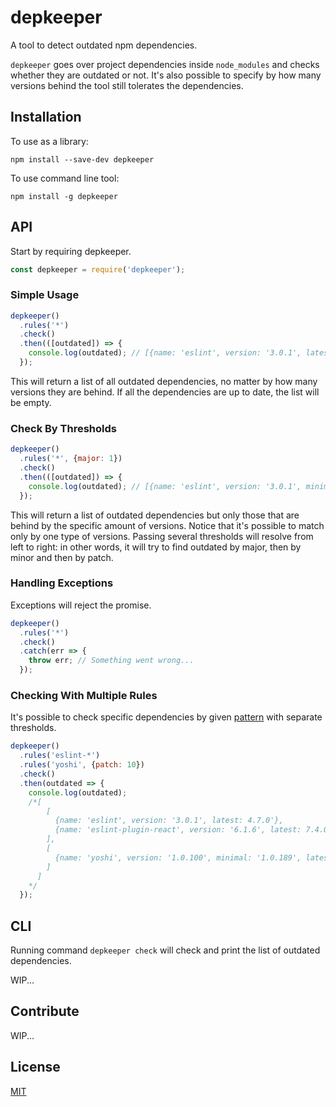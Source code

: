 # depkeeper
A tool to detect outdated npm dependencies.

`depkeeper` goes over project dependencies inside `node_modules` and checks whether they are outdated or not. It's also possible to specify by how many versions behind the tool still tolerates the dependencies.

## Installation
To use as a library:
```
npm install --save-dev depkeeper
```
To use command line tool:
```
npm install -g depkeeper
```

## API
Start by requiring depkeeper.
```js
const depkeeper = require('depkeeper');
```

### Simple Usage
```js
depkeeper()
  .rules('*')
  .check()
  .then(([outdated]) => {
    console.log(outdated); // [{name: 'eslint', version: '3.0.1', latest: 4.7.0'}]
  });
```
This will return a list of all outdated dependencies, no matter by how many versions they are behind. If all the dependencies are up to date, the list will be empty.

### Check By Thresholds
```js
depkeeper()
  .rules('*', {major: 1})
  .check()
  .then(([outdated]) => {
    console.log(outdated); // [{name: 'eslint', version: '3.0.1', minimal: '4.0.0' latest: 5.7.0'}]
  });
```
This will return a list of outdated dependencies but only those that are behind by the specific amount of versions. Notice that it's possible to match only by one type of versions. Passing several thresholds will resolve from left to right: in other words, it will try to find outdated by major, then by minor and then by patch.

### Handling Exceptions
Exceptions will reject the promise.
```js
depkeeper()
  .rules('*')
  .check()
  .catch(err => {
    throw err; // Something went wrong...
  });
```

### Checking With Multiple Rules
It's possible to check specific dependencies by given [pattern](https://github.com/isaacs/minimatch) with separate thresholds.

```js
depkeeper()
  .rules('eslint-*')
  .rules('yoshi', {patch: 10})
  .check()
  .then(outdated => {
    console.log(outdated);
    /*[
        [
          {name: 'eslint', version: '3.0.1', latest: 4.7.0'},
          {name: 'eslint-plugin-react', version: '6.1.6', latest: 7.4.0'},
        ],
        [
          {name: 'yoshi', version: '1.0.100', minimal: '1.0.189', latest: '1.0.199'}
        ]
      ]
    */
  });
```

## CLI
Running command `depkeeper check` will check and print the list of outdated dependencies.

WIP...

## Contribute
WIP...

## License
[MIT](LICENSE)

